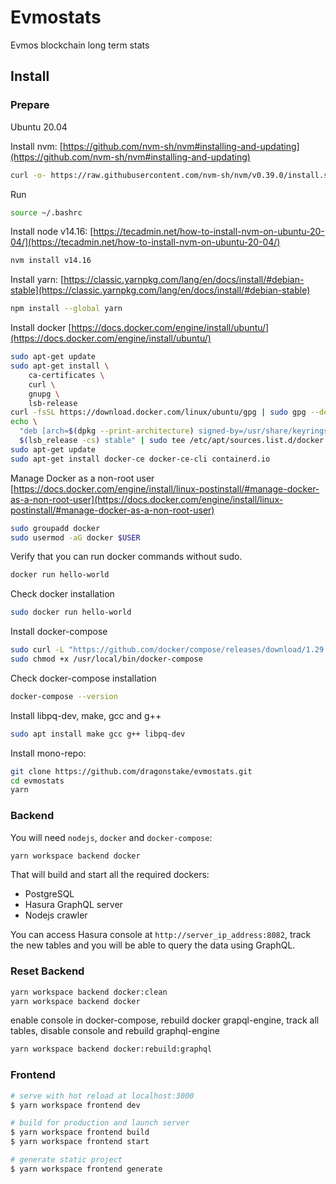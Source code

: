 # Evmostats

Evmos blockchain long term stats


## Install

### Prepare

Ubuntu 20.04

Install nvm: [https://github.com/nvm-sh/nvm#installing-and-updating](https://github.com/nvm-sh/nvm#installing-and-updating)

```bash
curl -o- https://raw.githubusercontent.com/nvm-sh/nvm/v0.39.0/install.sh | bash
```

Run

```bash
source ~/.bashrc
```

Install node v14.16: [https://tecadmin.net/how-to-install-nvm-on-ubuntu-20-04/](https://tecadmin.net/how-to-install-nvm-on-ubuntu-20-04/)

```bash
nvm install v14.16
```

Install yarn: [https://classic.yarnpkg.com/lang/en/docs/install/#debian-stable](https://classic.yarnpkg.com/lang/en/docs/install/#debian-stable)

```bash
npm install --global yarn
```

Install docker [https://docs.docker.com/engine/install/ubuntu/](https://docs.docker.com/engine/install/ubuntu/)

```bash
sudo apt-get update
sudo apt-get install \
    ca-certificates \
    curl \
    gnupg \
    lsb-release
curl -fsSL https://download.docker.com/linux/ubuntu/gpg | sudo gpg --dearmor -o /usr/share/keyrings/docker-archive-keyring.gpg
echo \
  "deb [arch=$(dpkg --print-architecture) signed-by=/usr/share/keyrings/docker-archive-keyring.gpg] https://download.docker.com/linux/ubuntu \
  $(lsb_release -cs) stable" | sudo tee /etc/apt/sources.list.d/docker.list > /dev/null
sudo apt-get update
sudo apt-get install docker-ce docker-ce-cli containerd.io
```

Manage Docker as a non-root user [https://docs.docker.com/engine/install/linux-postinstall/#manage-docker-as-a-non-root-user](https://docs.docker.com/engine/install/linux-postinstall/#manage-docker-as-a-non-root-user)

```bash
sudo groupadd docker
sudo usermod -aG docker $USER
```

Verify that you can run docker commands without sudo.

```bash
docker run hello-world
```

Check docker installation

```bash
sudo docker run hello-world
```

Install docker-compose

```bash
sudo curl -L "https://github.com/docker/compose/releases/download/1.29.2/docker-compose-$(uname -s)-$(uname -m)" -o /usr/local/bin/docker-compose
sudo chmod +x /usr/local/bin/docker-compose
```

Check docker-compose installation

```bash
docker-compose --version
```

Install libpq-dev, make, gcc and g++

```bash
sudo apt install make gcc g++ libpq-dev
```
Install mono-repo:

```bash
git clone https://github.com/dragonstake/evmostats.git
cd evmostats
yarn
```

### Backend

You will need `nodejs`, `docker` and `docker-compose`:

```bash
yarn workspace backend docker
```

That will build and start all the required dockers:

- PostgreSQL
- Hasura GraphQL server
- Nodejs crawler

You can access Hasura console at `http://server_ip_address:8082`, track the new tables and you will be able to query the data using GraphQL.

### Reset Backend

```bash
yarn workspace backend docker:clean
yarn workspace backend docker
```

enable console in docker-compose, rebuild docker grapql-engine, track all tables, disable console and rebuild graphql-engine

```bash
yarn workspace backend docker:rebuild:graphql
```

### Frontend

```bash
# serve with hot reload at localhost:3000
$ yarn workspace frontend dev

# build for production and launch server
$ yarn workspace frontend build
$ yarn workspace frontend start

# generate static project
$ yarn workspace frontend generate
```
